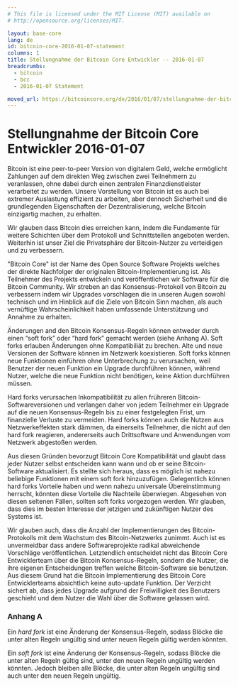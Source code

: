 ```yaml
---
# This file is licensed under the MIT License (MIT) available on
# http://opensource.org/licenses/MIT.

layout: base-core
lang: de
id: bitcoin-core-2016-01-07-statement
columns: 1
title: Stellungnahme der Bitcoin Core Entwickler -- 2016-01-07
breadcrumbs:
  - bitcoin
  - bcc
  - 2016-01-07 Statement

moved_url: https://bitcoincore.org/de/2016/01/07/stellungnahme-der-bitcoin-core-entwickler/
---
```

# Stellungnahme der Bitcoin Core Entwickler 2016-01-07

Bitcoin ist eine peer-to-peer Version von digitalem Geld, welche ermöglicht Zahlungen auf dem direkten Weg zwischen zwei Teilnehmern zu veranlassen, ohne dabei durch einen zentralen Finanzdienstleister verarbeitet zu werden. Unsere Vorstellung von Bitcoin ist es auch bei extremer Auslastung effizient zu arbeiten, aber dennoch Sicherheit und die grundlegenden  Eigenschaften der Dezentralisierung, welche Bitcoin einzigartig machen, zu erhalten.

Wir glauben dass Bitcoin dies erreichen kann, indem die Fundamente für weitere Schichten über dem Protokoll und Schnittstellen angeboten werden. Weiterhin ist unser Ziel die Privatsphäre der Bitcoin-Nutzer zu verteidigen und zu verbessern.

"Bitcoin Core" ist der Name des Open Source Software Projekts welches der direkte Nachfolger der originalen Bitcoin-Implementierung ist. Als Teilnehmer des Projekts entwickeln und veröffentlichen wir Software für die Bitcoin Community. Wir streben an das Konsensus-Protokoll von Bitcoin zu verbessern indem wir Upgrades vorschlagen die in unseren Augen sowohl technisch und im Hinblick auf die Ziele von Bitcoin Sinn machen, als auch vernüftige Wahrscheinlichkeit haben umfassende Unterstützung und Annahme zu erhalten.

Änderungen and den Bitcoin Konsensus-Regeln können entweder durch einen “soft fork” oder “hard fork” gemacht werden (siehe Anhang A). Soft forks erlauben Änderungen ohne Kompatibiliät zu brechen. Alte und neue Versionen der Software können im Netzwerk koexistieren. Soft forks können neue Funktionen einführen ohne Unterbrechung zu verursachen, weil Benutzer der neuen Funktion ein Upgrade durchführen können, während Nutzer, welche die neue Funktion nicht benötigen, keine Aktion durchführen müssen.

Hard forks verursachen Inkompatibilität zu allen frühreren Bitcoin-Softwareversionen und verlangen daher von jedem Teilnehmer ein Upgrade auf die neuen Konsensus-Regeln bis zu einer festgelegten Frist, um finanzielle Verluste zu vermeiden. Hard forks können auch die Nutzen aus Netzwerkeffekten stark dämmen, da einerseits Teilnehmer, die nicht auf den hard fork reagieren, andererseits auch Drittsoftware und Anwendungen vom Netzwerk abgestoßen werden.

Aus diesen Gründen bevorzugt Bitcoin Core Kompatibilität und glaubt dass jeder Nutzer selbst entscheiden kann wann und ob er seine Bitcoin-Software aktualisiert. Es stellte sich heraus, dass es möglich ist nahezu beliebige Funktionen mit einem soft fork hinzuzufügen. Gelegentlich können hard forks Vorteile haben und wenn nahezu universale Übereinstimmung herrscht, könnten diese Vorteile die Nachteile überwiegen. Abgesehen von diesen seltenen Fällen, sollten soft forks vorgezogen werden. Wir glauben, dass dies im besten Interesse der jetzigen und zukünftigen Nutzer des Systems ist.

Wir glauben auch, dass die Anzahl der Implementierungen des Bitcoin-Protokolls mit dem Wachstum des Bitcoin-Netzwerks zunimmt. Auch ist es unvermeidbar dass andere Softwareprojekte radikal abweichende Vorschläge veröffentlichen. Letztendlich entscheidet nicht das Bitcoin Core Entwicklerteam über die Bitcoin Konsensus-Regeln, sondern die Nutzer, die ihre eigenen Entscheidungen treffen welche Bitcoin-Software sie benutzen. Aus diesem Grund hat die Bitcoin Implementierung des Bitcoin Core Entwicklerteams absichtlich keine auto-update Funktion. Der Verzicht sichert ab, dass jedes Upgrade aufgrund der Freiwilligkeit des Benutzers geschieht und dem Nutzer die Wahl über die Software gelassen wird.

### Anhang A

Ein *hard fork* ist eine Änderung der Konsensus-Regeln, sodass Blöcke die unter alten Regeln ungültig sind unter neuen Regeln gültig werden könnten.

Ein *soft fork* ist eine Änderung der Konsensus-Regeln, sodass Blöcke die unter alten Regeln gültig sind, unter den neuen Regeln ungültig werden könnten. Jedoch bleiben alle Blöcke, die unter alten Regeln ungültig sind auch unter den neuen Regeln ungültig.

